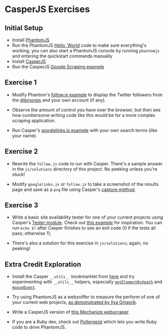 CasperJS Exercises
==================

Initial Setup
-------------
* Install [PhantomJS](http://phantomjs.org/download.html)
* Run the PhantomJS [Hello, World](http://code.google.com/p/phantomjs/wiki/QuickStart) code to make sure everything's working; you can also start a PhantomJS console by running `phantomjs` and entering the quickstart commands manually
* Install [CasperJS](http://casperjs.org/installation.html)
* Run the CasperJS [Google Scraping example](http://casperjs.org/quickstart.html)

Exercise 1
----------
* Modify Phantom's [follow.js example](https://github.com/subelsky/casperjs_exercises/blob/master/js/examples/follow.js) to display
the Twitter followers from the [@bmorejs](https://twitter.com/bmorejs) and your own account (if any).

* Observe the amount of control you have over the browser, but then see how cumbersome writing code like this would be for a more
complex scraping application.

* Run Casper's [googlelinks.js example](https://github.com/subelsky/casperjs_exercises/blob/master/js/examples/googlelinks.js) with your own
search terms (like your name).

Exercise 2
----------
* Rewrite the `follow.js` code to run with Casper. There's a sample answer in the `js/solutions` directory of this project. No peeking unless you're stuck!

* Modify `googlelinks.js` or `follow.js` to take a screenshot of the results page and save as a `png` file using Casper's [capture method](http://casperjs.org/api.html#casper.capture).

Exercise 3
----------
* Write a basic site availability tester for one of your current projects using Casper's [Tester module](http://casperjs.org/api.html#tester.assert).
Check out [this example](https://github.com/n1k0/casperjs/blob/master/samples/googletesting.js) for inspiration. You can run `echo $?` after Casper
finishes to see an exit code (0 if the tests all pass; otherwise 1);

* There's also a solution for this exercise in `js/solutions`; again, no peeking!

Extra Credit Exploration
---------------------------
* Install the Casper `__utils__` bookmarklet from [here](http://casperjs.org/api.html#client-utils) and try experimenting with `__utils__` helpers,
especially [`getElementByXpath`](http://casperjs.org/api.html#clientutils.getElementByXPath) and [`mouseEvent`](http://casperjs.org/api.html#clientutils.mouseEvent).

* Try using PhantomJS as a websniffer to measure the perform of one of your current web projects,
[as demonstrated by Ilya Grigorik](http://www.igvita.com/2012/08/28/web-performance-power-tool-http-archive-har/).

* Write a CasperJS version of [this Mechanize webscraper](https://github.com/subelsky/baltimore_property).

* If you are a Ruby dev, check out [Poltergeist](https://github.com/jonleighton/poltergeist) which lets you write Ruby code to drive PhantomJS.
